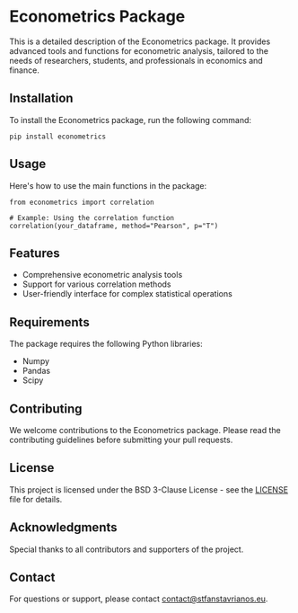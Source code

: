 <h1>Econometrics Package</h1>

<p>This is a detailed description of the Econometrics package. It provides advanced tools and functions for econometric analysis, tailored to the needs of researchers, students, and professionals in economics and finance.</p>

<h2>Installation</h2>

<p>To install the Econometrics package, run the following command:</p>

<pre><code>pip install econometrics</code></pre>

<h2>Usage</h2>

<p>Here's how to use the main functions in the package:</p>

<pre><code>from econometrics import correlation

# Example: Using the correlation function
correlation(your_dataframe, method="Pearson", p="T")
</code></pre>

<h2>Features</h2>

<ul>
  <li>Comprehensive econometric analysis tools</li>
  <li>Support for various correlation methods</li>
  <li>User-friendly interface for complex statistical operations</li>
</ul>

<h2>Requirements</h2>

<p>The package requires the following Python libraries:</p>

<ul>
  <li>Numpy</li>
  <li>Pandas</li>
  <li>Scipy</li>
</ul>

<h2>Contributing</h2>

<p>We welcome contributions to the Econometrics package. Please read the contributing guidelines before submitting your pull requests.</p>

<h2>License</h2>

<p>This project is licensed under the BSD 3-Clause License - see the <a href="LICENSE">LICENSE</a> file for details.</p>

<h2>Acknowledgments</h2>

<p>Special thanks to all contributors and supporters of the project.</p>

<h2>Contact</h2>

<p>For questions or support, please contact <a href="mailto:contact@stfanstavrianos.eu">contact@stfanstavrianos.eu</a>.</p>

